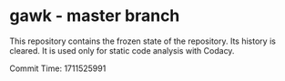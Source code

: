 # gawk - master branch

This repository contains the frozen state of the repository.
Its history is cleared. It is used only for static code
analysis with Codacy.

Commit Time: 1711525991